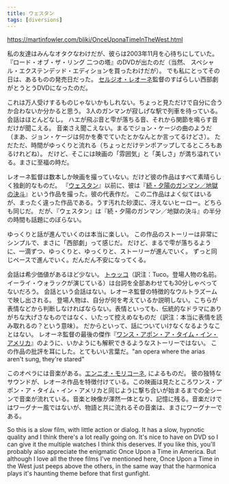 ```yaml
---
title: ウェスタン
tags: [diversions]
---
```


https://martinfowler.com/bliki/OnceUponaTimeInTheWest.html

私の友達はみんなオタクなわけだが、彼らは2003年11月を心待ちにしていた。
『ロード・オブ・ザ・リング 二つの塔』のDVDが出たのだ（当然、 スペシャル・エクステンデッド・エディションを買ったわけだが）。
でも私にとってその日は、あるものの発売日だった。
[セルジオ・レオーネ](http://imdb.com/name/nm0001466/)監督のすばらしい西部劇がとうとうDVDになったのだ。

これは万人受けするものじゃないかもしれない。ちょっと見ただけで自分に合うか合わないか分かると思う。
3人のガンマンが寂しげな駅で列車を待っている。会話はほとんどなし。
ハエが飛ぶ音と雫が落ちる音、それから関節を鳴らす音だけが聞こえる。
音楽さえ聞こえない。まるでジョン・ケージの曲のようだ（まあ、ジョン・ケージは何かを奏でていたとかなんとか言ってるけどさ）。
ただただ、時間がゆっくりと流れる（ちょっとだけテンポアップしてるところもあるけれどね）。
だけど、そこには映画の「雰囲気」と「美しさ」が満ち溢れている。まさに至福の時だ。

レオーネ監督は数本しか映画を撮っていない。だけど彼の作品はすべて素晴らしく独創的なものだ。
『[ウェスタン](http://imdb.com/title/tt0064116/)』以前に、彼は『[続・夕陽のガンマン／地獄の決斗](http://imdb.com/title/tt0060196/)』という作品を撮った。彼の代表作だ。
この二作品はよく似てはいるが、まったく違った作品である。うす汚れた砂漠に、冴えないヒーロー。どちらも同じだ。
だが、『ウェスタン』は『続・夕陽のガンマン／地獄の決斗』の半分の時間も話題にのぼらない。

ゆっくりと話が進んでいくのは本当に楽しい。
この作品のストーリーは非常にシンプルで、まさに「西部劇」って感じだ。
だけど、まるで雫が落ちるように、一滴ずつ、ゆっくりと、ゆっくりと、ストーリーが進んでいく。
ずっと同じペースで進んでいく。だんだん不安になってくる。

会話は希少価値があるほど少ない。
[トゥッコ](http://imdb.com/title/tt0060196/quotes)（訳注：Tuco。登場人物の名前。イーライ・ウォラックが演じている）は台詞を全部あわせても30分しゃべってないだろう。
会話という会話はない。レオーネ監督の特徴的なウルトラズームで映し出される。
登場人物は、自分が何を考えているか説明しない。こちらが表情などから判断しなければならない。表情といっても、伝統的なドラマにありがちな大げさなものではなく、いたって控えめなものだ（訳注：本当に表情を読み取れるの？という意味）。
だからといって、話についていけなくなるようなことはない。
レオーネ監督の最後の傑作『[ワンス・アポン・ア・タイム・イン・アメリカ](http://imdb.com/title/tt0087843/)』のように、いかようにも解釈できるようなストーリーではない。
この作品の批評を耳にした。とてもいい言葉だ。"an opera where the arias aren't sung, they're stared"

このオペラには音楽がある。[エンニオ・モリコーネ](http://imdb.com/name/nm0001553/), によるものだ。
彼の独特なサウンドが、レオーネ作品を特徴付けている。この映画は見たところワンス・アポン・ア・タイム・イン・アメリカと同じように撃ち合いが始まるまでの全シーンで音楽が流れている。音楽と映像が渾然一体となり、記憶に残る。音楽だけではワーグナー風ではないが、物語と共に流れるその音楽は、まさにワーグナーである。

So this is a slow film, with little action or dialog. It has a slow, hypnotic quality and I think there's a lot really going on. It's nice to have on DVD so I can give it the multiple watches I think this deserves. If you like this, you'll probably also appreciate the enigmatic Once Upon a Time in America. But although I love all the three films I've mentioned here, Once Upon a Time in the West just peeps above the others, in the same way that the harmonica plays it's haunting theme before that first gunfight.
